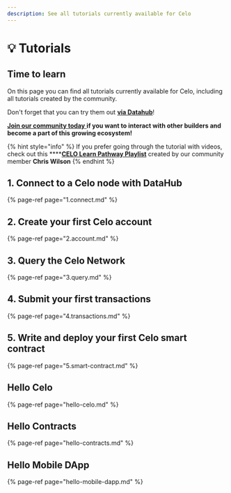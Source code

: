 ```yaml
---
description: See all tutorials currently available for Celo
---
```


# 💡 Tutorials

## Time to learn

On this page you can find all tutorials currently available for Celo, including all tutorials created by the community.

Don't forget that you can try them out [**via Datahub**](https://datahub.figment.io/sign_up?service=celo)!

[**Join our community today** ](https://discord.gg/fszyM7K)**if you want to interact with other builders and become a part of this growing ecosystem!**

{% hint style="info" %}
If you prefer going through the tutorial with videos, check out this ****[**CELO Learn Pathway Playlist**](https://www.youtube.com/playlist?list=PLkgTdjgP1aUCmcXrTxyRReS5OSLXlqGzB) created by our community member **Chris Wilson**
{% endhint %}

## 1. Connect to a Celo node with DataHub

{% page-ref page="1.connect.md" %}

## 2. Create your first Celo account

{% page-ref page="2.account.md" %}

## 3. Query the Celo Network

{% page-ref page="3.query.md" %}

## 4. Submit your first transactions

{% page-ref page="4.transactions.md" %}

## 5. Write and deploy your first Celo smart contract

{% page-ref page="5.smart-contract.md" %}

## Hello Celo

{% page-ref page="hello-celo.md" %}

## Hello Contracts

{% page-ref page="hello-contracts.md" %}

## Hello Mobile DApp

{% page-ref page="hello-mobile-dapp.md" %}

